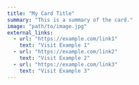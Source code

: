 ```yaml
---
title: "My Card Title"
summary: "This is a summary of the card."
image: "path/to/image.jpg"
external_links:
  - url: "https://example.com/link1"
    text: "Visit Example 1"
  - url: "https://example.com/link2"
    text: "Visit Example 2"
  - url: "https://example.com/link3"
    text: "Visit Example 3"
---
```

